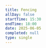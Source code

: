 ```yaml
---
title: Fencing
allDay: false
startTime: 15:30
endTime: 18:00
date: 2025-06-05
completed: null
type: single
---
```

